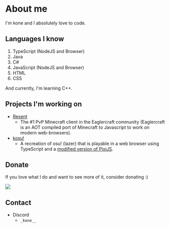 # About me

I'm kone and I absolutely love to code.

## Languages I know
1. TypeScript (NodeJS and Browser)
2. Java
3. C#
4. JavaScript (NodeJS and Browser)
5. HTML
6. CSS

And currently, I'm learning C++.

## Projects I'm working on
- [Resent](https://github.com/The-Resent-Team)
  - The #1 PvP Minecraft client in the Eaglercraft community (Eaglercraft is an AOT compiled port of Minecraft to Javascript to work on modern web-browsers).
- [kosu!](https://github.com/konekowo/kosu/)
  - A recreation of osu! (lazer) that is playable in a web browser using TypeScript and a [modified version of PixiJS](https://github.com/konekowo/pixijs/).
## Donate
If you love what I do and want to see more of it, consider donating :)

<a href="https://www.buymeacoffee.com/konekowo"><img src="https://img.buymeacoffee.com/button-api/?text=Buy me a coffee&emoji=☕&slug=konekowo&button_colour=BD5FFF&font_colour=ffffff&font_family=Lato&outline_colour=000000&coffee_colour=FFDD00" /></a>
## Contact
- Discord
  - `_kone__`

